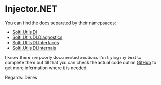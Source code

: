 # Injector.NET

You can find the docs separated by their namepsaces:
- [Solti.Utils.DI](https://sholtee.github.io/injector/doc/Solti.Utils.DI.html )
- [Solti.Utils.DI.Diagnostics](https://sholtee.github.io/injector/doc/Solti.Utils.DI.Diagnostics.html )
- [Solti.Utils.DI.Interfaces](https://sholtee.github.io/injector/doc/Solti.Utils.DI.Interfaces.html )
- [Solti.Utils.DI.Internals](https://sholtee.github.io/injector/doc/Solti.Utils.DI.Internals.html )

I know there are poorly documented sections. I'm trying my best to complete them but till that you can check the actual code out on [GitHub](https://github.com/Sholtee/injector ) to get more information where it is needed.

Regards: Dénes